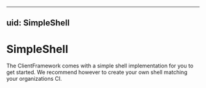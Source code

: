 
---
uid: SimpleShell
---
# SimpleShell

The ClientFramework comes with a simple shell implementation for you to get started. We recommend however to create your own shell matching your organizations CI.

